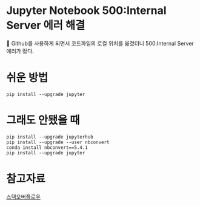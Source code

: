 # Jupyter Notebook 500:Internal Server 에러 해결

👋 Github를 사용하게 되면서 코드파일의 로컬 위치를 옮겼더니 500:Internal Server 에러가 떴다.

# 쉬운 방법

```
pip install --upgrade jupyter
```

# 그래도 안됐을 때

```
pip install --upgrade jupyterhub
pip install --upgrade --user nbconvert
conda install nbconvert==5.4.1
pip install --upgrade jupyter
```

# 참고자료

[스택오버플로우](https://stackoverflow.com/questions/36851746/jupyter-notebook-500-internal-server-error)